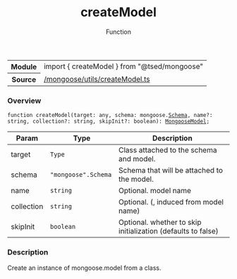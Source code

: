 
<header class="symbol-info-header"><h1 id="createmodel">createModel</h1><label class="symbol-info-type-label function">Function</label></header>
<!-- summary -->
<section class="symbol-info"><table class="is-full-width"><tbody><tr><th>Module</th><td><div class="lang-typescript"><span class="token keyword">import</span> { createModel }&nbsp;<span class="token keyword">from</span>&nbsp;<span class="token string">"@tsed/mongoose"</span></div></td></tr><tr><th>Source</th><td><a href="https://github.com/Romakita/ts-express-decorators/blob/v4.26.0/src//mongoose/utils/createModel.ts#L0-L0">/mongoose/utils/createModel.ts</a></td></tr></tbody></table></section>
<!-- overview -->


### Overview


<pre><code class="typescript-lang ">function createModel<T><span class="token punctuation">(</span>target<span class="token punctuation">:</span> <span class="token keyword">any</span><span class="token punctuation">,</span> schema<span class="token punctuation">:</span> mongoose.<a href="#api/common/jsonschema/schema"><span class="token">Schema</span></a><span class="token punctuation">,</span> name?<span class="token punctuation">:</span> <span class="token keyword">string</span><span class="token punctuation">,</span> collection?<span class="token punctuation">:</span> <span class="token keyword">string</span><span class="token punctuation">,</span> skipInit?<span class="token punctuation">:</span> <span class="token keyword">boolean</span><span class="token punctuation">)</span><span class="token punctuation">:</span> <a href="#api/mongoose/mongoosemodel"><span class="token">MongooseModel</span></a><T><span class="token punctuation">;</span></code></pre>


<!-- Parameters -->


Param | Type | Description
---|---|---
 target|<code>Type<any></code>|Class attached to the schema and model.
 schema|<code>"mongoose".Schema</code>|Schema that will be attached to the model.
 name|<code>string</code>|Optional. model name
 collection|<code>string</code>|Optional. (, induced from model name)
 skipInit|<code>boolean</code>|Optional. whether to skip initialization (defaults to false)




<!-- Description -->


### Description

Create an instance of mongoose.model from a class.

<!-- Members -->

